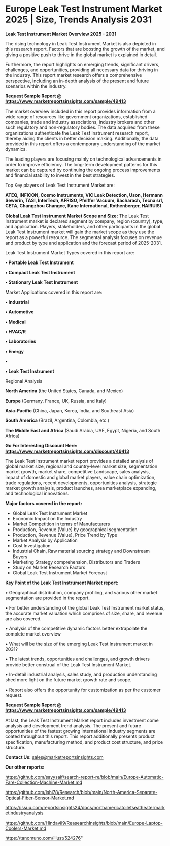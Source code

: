 # Europe Leak Test Instrument Market 2025 | Size, Trends Analysis 2031

<Strong> Leak Test Instrument Market Overview 2025 - 2031</strong>

The rising technology in Leak Test Instrument Market is also depicted in this research report. Factors that are boosting the growth of the market, and giving a positive push to thrive in the global market is explained in detail.

Furthermore, the report highlights on emerging trends, significant drivers, challenges, and opportunities, providing all necessary data for thriving in the industry. This report market research offers a comprehensive perspective, including an in-depth analysis of the present and future scenarios within the industry.

<strong>Request Sample Report @ <a href=https://www.marketreportsinsights.com/sample/49413>https://www.marketreportsinsights.com/sample/49413</a></strong>

The market overview included in this report provides information from a wide range of resources like government organizations, established companies, trade and industry associations, industry brokers and other such regulatory and non-regulatory bodies. The data acquired from these organizations authenticate the Leak Test Instrument research report, thereby aiding the clients in better decision making. Additionally, the data provided in this report offers a contemporary understanding of the market dynamics.

The leading players are focusing mainly on technological advancements in order to improve efficiency. The long-term development patterns for this market can be captured by continuing the ongoing process improvements and financial stability to invest in the best strategies.

Top Key players of Leak Test Instrument Market are:

<strong>ATEQ, INFICON, Cosmo Instruments, VIC Leak Detection, Uson, Hermann Sewerin, TASI, InterTech, AFRISO, Pfeiffer Vacuum, Bacharach, Tecna srl, CETA, Changzhou Changce, Kane International, Rothenberger, HAIRUISI</strong>

<strong><b>Global Leak Test Instrument Market Scope and Size:</b></strong>
The Leak Test Instrument market is declared segment by company, region (country), type, and application. Players, stakeholders, and other participants in the global Leak Test Instrument market will gain the market scope as they use the report as a powerful resource. The segmental analysis focuses on revenue and product by type and application and the forecast period of 2025-2031.

Leak Test Instrument Market Types covered in this report are:

<strong>•  Portable Leak Test Instrument

•  Compact Leak Test Instrument

•  Stationary Leak Test Instrument</strong>

Market Applications covered in this report are:

<strong>•  Industrial

•  Automotive

•  Medical

•  HVAC/R

•  Laboratories

•  Energy

•  

•  Leak Test Instrument</strong> 

Regional Analysis

<strong>North America</strong> (the United States, Canada, and Mexico)

<strong>Europe</strong> (Germany, France, UK, Russia, and Italy)

<strong>Asia-Pacific</strong> (China, Japan, Korea, India, and Southeast Asia)

<strong>South America</strong> (Brazil, Argentina, Colombia, etc.)

<strong>The Middle East and Africa</strong> (Saudi Arabia, UAE, Egypt, Nigeria, and South Africa)

<strong>Go For Interesting Discount Here: <a href=https://www.marketreportsinsights.com/discount/49413>https://www.marketreportsinsights.com/discount/49413</a></strong>

The Leak Test Instrument market report provides a detailed analysis of global market size, regional and country-level market size, segmentation market growth, market share, competitive Landscape, sales analysis, impact of domestic and global market players, value chain optimization, trade regulations, recent developments, opportunities analysis, strategic market growth analysis, product launches, area marketplace expanding, and technological innovations.

<strong><b>Major factors covered in the report:</b></strong>
<ul>
  <li>Global Leak Test Instrument Market </li>
  <li>Economic Impact on the Industry</li>
  <li>Market Competition in terms of Manufacturers</li>
  <li>Production, Revenue (Value) by geographical segmentation</li>
  <li>Production, Revenue (Value), Price Trend by Type</li>
  <li>Market Analysis by Application</li>
  <li>Cost Investigation</li>
  <li>Industrial Chain, Raw material sourcing strategy and Downstream Buyers</li>
  <li>Marketing Strategy comprehension, Distributors and Traders</li>
  <li>Study on Market Research Factors</li>
  <li>Global Leak Test Instrument Market Forecast</li>
</ul>

<strong><b>Key Point of the Leak Test Instrument Market report:</b></strong>

• Geographical distribution, company profiling, and various other market segmentation are provided in the report.

• For better understanding of the global Leak Test Instrument market status, the accurate market valuation which comprises of size, share, and revenue are also covered.

• Analysis of the competitive dynamic factors better extrapolate the complete market overview

• What will be the size of the emerging Leak Test Instrument market in 2031?

• The latest trends, opportunities and challenges, and growth drivers provide better construal of the Leak Test Instrument Market.

• In-detail industrial analysis, sales study, and production understanding shed more light on the future market growth rate and scope.

• Report also offers the opportunity for customization as per the customer request.

<strong>Request Sample Report @ <a href=https://www.marketreportsinsights.com/sample/49413>https://www.marketreportsinsights.com/sample/49413</a></strong>

At last, the Leak Test Instrument Market report includes investment come analysis and development trend analysis. The present and future opportunities of the fastest growing international industry segments are coated throughout this report. This report additionally presents product specification, manufacturing method, and product cost structure, and price structure.

<strong>Contact Us:</strong>
sales@marketreportsinsights.com

<strong>Our other reports:</strong>

<a href=https://github.com/sayysaif/search-report-re/blob/main/Europe-Automatic-Fare-Collection-Machine-Market.md>https://github.com/sayysaif/search-report-re/blob/main/Europe-Automatic-Fare-Collection-Machine-Market.md</a>

<a href=https://github.com/Ishi78/Research/blob/main/North-America-Separate-Optical-Fiber-Sensor-Market.md>https://github.com/Ishi78/Research/blob/main/North-America-Separate-Optical-Fiber-Sensor-Market.md</a>

<a href=https://issuu.com/reportsinsights24/docs/northamericatoiletseatheatermarketindustryanalysis>https://issuu.com/reportsinsights24/docs/northamericatoiletseatheatermarketindustryanalysis</a>

<a href=https://github.com/Hindavii9/ReasearchInsights/blob/main/Europe-Laptop-Coolers-Market.md>https://github.com/Hindavii9/ReasearchInsights/blob/main/Europe-Laptop-Coolers-Market.md</a>

<a href=https://tanomuno.com/illust/524276>https://tanomuno.com/illust/524276</a>"

